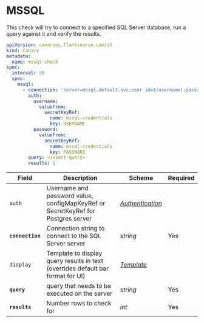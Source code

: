 # <Icon name="mssql" /> MSSQL

This check will try to connect to a specified SQL Server database, run a query against it and verify the results.

```yaml title="mssql-check.yml"
apiVersion: canaries.flanksource.com/v1
kind: Canary
metadata:
  name: mssql-check
spec:
  interval: 30
  spec:
    mssql:
      - connection: 'server=mssql.default.svc;user id=$(username);password=$(password);port=1433;database=master'
        auth:
          username:
            valueFrom:
              secretKeyRef:
                name: mssql-credentials
                key: USERNAME
          password:
            valueFrom:
              secretKeyRef:
                name: mssql-credentials
                key: PASSWORD
        query: <insert-query>
        results: 1
```

| Field            | Description                                                                      | Scheme                                            | Required |
| ---------------- | -------------------------------------------------------------------------------- | ------------------------------------------------- | -------- |
| `auth`           | Username and password value, configMapKeyRef or SecretKeyRef for Postgres server | [_Authentication_](../concepts/authentication.md) |          |
| **`connection`** | Connection string to connect to the SQL Server server                            | _string_                                          | Yes      |
| `display`        | Template to display query results in text (overrides default bar format for UI)  | [_Template_](../concepts/templating.md)           |          |
| **`query`**      | query that needs to be executed on the server                                    | _string_                                          | Yes      |
| **`results`**    | Number rows to check for                                                         | _int_                                             | Yes      |
